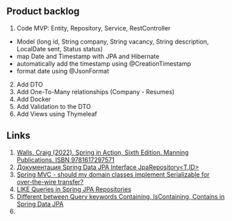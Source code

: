 ## Product backlog
1. Code MVP: Entity, Repository, Service, RestController
- Model (long id, String company, String vacancy, String description, LocalDate sent, Status status)
- map Date and Timestamp with JPA and Hibernate
- automatically add the timestamp using @CreationTimestamp
- format date using @JsonFormat
2. Add DTO
3. Add One-To-Many relationships (Company - Resumes)
4. Add Docker
5. Add Validation to the DTO
6. Add Views using Thymeleaf


## Links
1. [Walls, Craig (2022). Spring in Action, Sixth Edition. Manning Publications. ISBN 9781617297571](https://www.manning.com/books/spring-in-action-sixth-edition)</br>
2. [Документация Spring Data JPA Interface JpaRepository<T,ID>](https://docs.spring.io/spring-data/jpa/docs/current/api/org/springframework/data/jpa/repository/JpaRepository.html)</br>
3. [Spring MVC - should my domain classes implement Serializable for over-the-wire transfer?](https://stackoverflow.com/questions/38457074/spring-mvc-should-my-domain-classes-implement-serializable-for-over-the-wire-t)</br>
4. [LIKE Queries in Spring JPA Repositories](https://www.baeldung.com/spring-jpa-like-queries)</br>
5. [Different between Query keywords Containing, IsContaining, Contains in Spring Data JPA](https://stackoverflow.com/questions/64814957/different-between-query-keywords-containing-iscontaining-contains-in-spring-da)</br>
6. 

